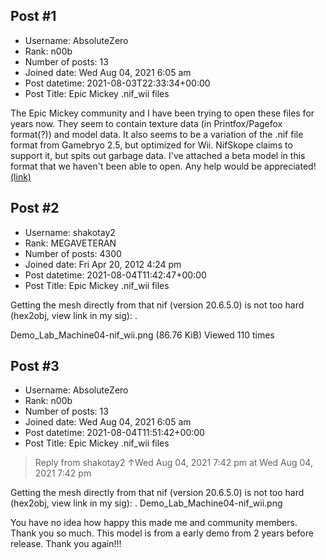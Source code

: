 ## Post #1
- Username: AbsoluteZero
- Rank: n00b
- Number of posts: 13
- Joined date: Wed Aug 04, 2021 6:05 am
- Post datetime: 2021-08-03T22:33:34+00:00
- Post Title: Epic Mickey .nif_wii files

The Epic Mickey community and I have been trying to open these files for years now. They seem to contain texture data (in Printfox/Pagefox format(?)) and model data. It also seems to be a variation of the .nif file format from Gamebryo 2.5, but optimized for Wii. NifSkope claims to support it, but spits out garbage data. I've attached a beta model in this format that we haven't been able to open. Any help would be appreciated! [(link)](https://drive.google.com/file/d/1cqvN35dA_S7P_b0DJ1XzLs6Mbj5dO-AJ/view?usp=sharing)
## Post #2
- Username: shakotay2
- Rank: MEGAVETERAN
- Number of posts: 4300
- Joined date: Fri Apr 20, 2012 4:24 pm
- Post datetime: 2021-08-04T11:42:47+00:00
- Post Title: Epic Mickey .nif_wii files

Getting the mesh directly from that nif (version 20.6.5.0) is not too hard (hex2obj, view link in my sig):
.



Demo_Lab_Machine04-nif_wii.png (86.76 KiB) Viewed 110 times
## Post #3
- Username: AbsoluteZero
- Rank: n00b
- Number of posts: 13
- Joined date: Wed Aug 04, 2021 6:05 am
- Post datetime: 2021-08-04T11:51:42+00:00
- Post Title: Epic Mickey .nif_wii files

> Reply from shakotay2 ↑Wed Aug 04, 2021 7:42 pm at Wed Aug 04, 2021 7:42 pm
>
> 
Getting the mesh directly from that nif (version 20.6.5.0) is not too hard (hex2obj, view link in my sig):
.
Demo_Lab_Machine04-nif_wii.png

You have no idea how happy this made me and community members. Thank you so much. This model is from a early demo from 2 years before release. Thank you again!!!
